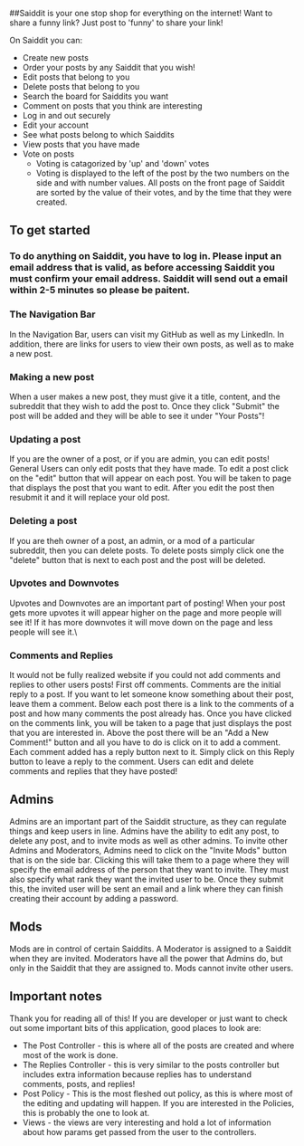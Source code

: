 ##Saiddit is your one stop shop for everything on the internet! Want to share a funny link? Just post to 'funny' to share your link!

On Saiddit you can:
  * Create new posts
  * Order your posts by any Saiddit that you wish!
  * Edit posts that belong to you
  * Delete posts that belong to you
  * Search the board for Saiddits you want
  * Comment on posts that you think are interesting
  * Log in and out securely
  * Edit your account
  * See what posts belong to which Saiddits
  * View posts that you have made
  * Vote on posts
    * Voting is catagorized by 'up' and 'down' votes
    * Voting is displayed to the left of the post by the two numbers on the side and with number values.
  All posts on the front page of Saiddit are sorted by the value of their votes, and by the time that they were created.

## To get started
### To do anything on Saiddit, you have to log in. Please input an email address that is valid, as before accessing Saiddit you must confirm your email address. Saiddit will send out a email within 2-5 minutes so please be paitent.

### The Navigation Bar
In the Navigation Bar, users can visit my GitHub as well as my LinkedIn. In addition, there are links for users to view their own posts, as well as to make a new post.

### Making a new post
When a user makes a new post, they must give it a title, content, and the subreddit that they wish to add the post to. Once they click "Submit" the post will be added and they will be able to see it under "Your Posts"!

### Updating a post
If you are the owner of a post, or if you are admin, you can edit posts! General Users can only edit posts that they have made. To edit a post click on the "edit" button that will appear on each post. You will be taken to page that displays the post that you want to edit. After you edit the post then resubmit it and it will replace your old post.

### Deleting a post
If you are theh owner of a post, an admin, or a mod of a particular subreddit, then you can delete posts. To delete posts simply click one the "delete" button that is next to each post and the post will be deleted.

### Upvotes and Downvotes
Upvotes and Downvotes are an important part of posting! When your post gets more upvotes it will appear higher on the page and more people will see it! If it has more downvotes it will move down on the page and less people will see it.\

### Comments and Replies
It would not be fully realized website if you could not add comments and replies to other users posts! First off comments. Comments are the initial reply to a post. If you want to let someone know something about their post, leave them a comment. Below each post there is a link to the comments of a post and how many comments the post already has. Once you have clicked on the comments link, you will be taken to a page that just displays the post that you are interested in. Above the post there will be an "Add a New Comment!" button and all you have to do is click on it to add a comment. Each comment added has a reply button next to it. Simply click on this Reply button to leave a reply to the comment. Users can edit and delete comments and replies that they have posted!

## Admins
Admins are an important part of the Saiddit structure, as they can regulate things and keep users in line. Admins have the ability to edit any post, to delete any post, and to invite mods as well as other admins. To invite other Admins and Moderators, Admins need to click on the "Invite Mods" button that is on the side bar. Clicking this will take them to a page where they will specify the email address of the person that they want to invite. They must also specify what rank they want the invited user to be. Once they submit this, the invited user will be sent an email and a link where they can finish creating their account by adding a password.

## Mods
Mods are in control of certain Saiddits. A Moderator is assigned to a Saiddit when they are invited. Moderators have all the power that Admins do, but only in the Saiddit that they are assigned to. Mods cannot invite other users.

## Important notes
Thank you for reading all of this! If you are developer or just want to check out some important bits of this application, good places to look are:
  * The Post Controller - this is where all of the posts are created and where most of the work is done.
  * The Replies Controller - this is very similar to the posts controller but includes extra information because replies has to understand comments, posts, and replies!
  * Post Policy - This is the most fleshed out policy, as this is where most of the editing and updating will happen. If you are interested in the Policies, this is probably the one to look at.
  * Views - the views are very interesting and hold a lot of information about how params get passed from the user to the controllers.
